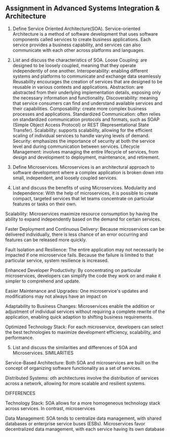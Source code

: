 ## Assignment in Advanced Systems Integration & Architecture
1. Define Service Oriented Architecture(SOA).
Service-oriented Architecture is a method of software development that uses software components called services to create business applications. Each service provides a business capability, and services can also communicate with each other across platforms and languages.


2. List and discuss the characteristics of SOA.
Loose Coupling: are designed to be loosely coupled, meaning that they operate independently of one another.
Interoperability: enabling different systems and platforms to communicate and exchange data seamlessly
Reusability encourages the creation of services that are designed to be reusable in various contexts and applications.
Abstraction: are abstracted from their underlying implementation details, exposing only the necessary information and functionality.
Discoverability: meaning that service consumers can find and understand available services and their capabilities.
Composability: create more complex business processes and applications.
Standardized Communication: often relies on standardized communication protocols and formats, such as SOAP (Simple Object Access Protocol) or REST (Representational State Transfer).
Scalability:  supports scalability, allowing for the efficient scaling of individual services to handle varying levels of demand.
Security: emphasizes the importance of security at both the service level and during communication between services.
Lifecycle Management:  involves managing the entire lifecycle of services, from design and development to deployment, maintenance, and retirement.



3. Define Microservices.
Microservices is an architectural approach to software development where a complex application is broken down into small, independent, and loosely coupled services.


4. List and discuss the benefits of using Microservices.
Modularity and Independence: With the help of microservices, it is possible to create compact, targeted services that let teams concentrate on particular features or tasks on their own.

Scalability: Microservices maximize resource consumption by having the ability to expand independently based on the demand for certain services.

Faster Deployment and Continuous Delivery: Because microservices can be delivered individually, there is less chance of an error occurring and features can be released more quickly.

Fault Isolation and Resilience: The entire application may not necessarily be impacted if one microservice fails. Because the failure is limited to that particular service, system resilience is increased.

Enhanced Developer Productivity: By concentrating on particular microservices, developers can simplify the code they work on and make it simpler to comprehend and update.


Easier Maintenance and Upgrades: One microservice's updates and modifications may not always have an impact on

Adaptability to Business Changes: Microservices enable the addition or adjustment of individual services without requiring a complete rewrite of the application, enabling quick adaption to shifting business requirements.


Optimized Technology Stack: For each microservice, developers can select the best technologies to maximize development efficiency, scalability, and performance.


5. List and discuss the similarities and differences of SOA and Microservices.
SIMILARITIES

Service-Based Architecture: Both SOA and microservices are built on the concept of organizing software functionality as a set of services.

Distributed Systems: oth architectures involve the distribution of services across a network, allowing for more scalable and resilient systems.

DIFFERENCES

Technology Stack: SOA allows for a more homogeneous technology stack across services. In contrast, microservices

Data Management: SOA tends to centralize data management, with shared databases or enterprise service buses (ESBs). Microservices favor decentralized data management, with each service having its own database

